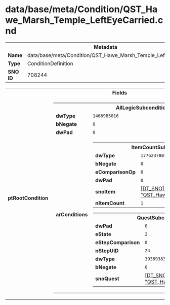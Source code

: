 <h1>data/base/meta/Condition/QST_Hawe_Marsh_Temple_LeftEyeCarried.cnd</h1><table><tr><th colspan="100%">Metadata</th></tr><tr><td><b>Name</b></td><td>data/base/meta/Condition/QST_Hawe_Marsh_Temple_LeftEyeCarried.cnd</td></tr><tr><td><b>Type</b></td><td>ConditionDefinition</td></tr><tr><td><b>SNO ID</b></td><td>708244</td></tr></table>

<table><tr><th colspan="100%">Fields</th></tr><tr><td><b>ptRootCondition</b></td><td><table><tr><th colspan="100%">AllLogicSubcondition</th></tr><tr><td><b>dwType</b></td><td><code>1466985016</code></td></tr><tr><td><b>bNegate</b></td><td><code>0</code></td></tr><tr><td><b>dwPad</b></td><td><code>0</code></td></tr><tr><td><b>arConditions</b></td><td><table><tr><th colspan="100%">ItemCountSubcondition</th></tr><tr><td><b>dwType</b></td><td><code>1776237801</code></td></tr><tr><td><b>bNegate</b></td><td><code>0</code></td></tr><tr><td><b>eComparisonOp</b></td><td><code>0</code></td></tr><tr><td><b>dwPad</b></td><td><code>0</code></td></tr><tr><td><b>snoItem</b></td><td><a href="..\Item\QST_Hawe_Marsh_TempleLeftEye.itm">[DT_SNO] Item: "QST_Hawe_Marsh_TempleLeftEye"</a></td></tr><tr><td><b>nItemCount</b></td><td><code>1</code></td></tr></table>


<table><tr><th colspan="100%">QuestSubcondition</th></tr><tr><td><b>dwPad</b></td><td><code>0</code></td></tr><tr><td><b>eState</b></td><td><code>2</code></td></tr><tr><td><b>eStepComparison</b></td><td><code>0</code></td></tr><tr><td><b>nStepUID</b></td><td><code>24</code></td></tr><tr><td><b>dwType</b></td><td><code>3938938339</code></td></tr><tr><td><b>bNegate</b></td><td><code>0</code></td></tr><tr><td><b>snoQuest</b></td><td><a href="..\Quest\QST_Hawe_Marsh_03.qst">[DT_SNO] Quest: "QST_Hawe_Marsh_03"</a></td></tr></table>


</td></tr></table>


</td></tr></table>

